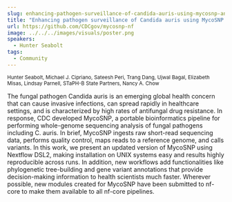 ```yaml
---
slug: enhancing-pathogen-surveillance-of-candida-auris-using-mycosnp-and-nextflow-an-update
title: "Enhancing pathogen surveillance of Candida auris using MycoSNP and Nextflow: an update"
url: https://github.com/CDCgov/mycosnp-nf
image: ../../../images/visuals/poster.png
speakers:
  - Hunter Seabolt
tags:
  - Community
---
```

<div className="mb-8">
  <small className="typo-small">
    Hunter Seabolt, Michael J. Cipriano, Sateesh Peri, Trang Dang, Ujwal Bagal, Elizabeth Misas, Lindsay Parnell, STaPH-B State Partners, Nancy A. Chow
  </small>
</div>

The fungal pathogen Candida auris is an emerging global health concern that can cause invasive infections, can spread rapidly in healthcare settings, and is characterized by high rates of antifungal drug resistance.  In response, CDC developed MycoSNP, a portable bioinformatics pipeline for performing whole-genome sequencing analysis of fungal pathogens including C. auris.  In brief, MycoSNP ingests raw short-read sequencing data, performs quality control, maps reads to a reference genome, and calls variants.  In this work, we present an updated version of MycoSNP using Nextflow DSL2, making installation on UNIX systems easy and results highly reproducible across runs.  In addition, new workflows add functionalities like phylogenetic tree-building and gene variant annotations that provide decision-making information to health scientists much faster.  Wherever possible, new modules created for MycoSNP have been submitted to nf-core to make them available to all nf-core pipelines.
